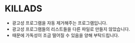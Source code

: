 # KILLADS

- 광고성 프로그램을 자동 제거해주는 프로그램입니다.
- 광고성 프로그램들의 리스트들을 다른 파일로 만들지 않았습니다.
- 때문에 가독성이 조금 떨어질 수 있음을 양해 부탁드립니다.